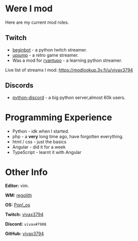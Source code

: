 # Were I mod
Here are my current mod roles.

## Twitch
* [beginbot](https://twitch.tv/beginbot) - a python twitch streamer.
* [upjump](https://twitch.tv/upjump) - a retro game streamer.
* Was a mod for [ryantupo](https://twitch.tv/ryantupo) - a learning python streamer.

Live list of streams I mod: <https://modlookup.3v.fi/u/vivax3794>

## Discords
* [python-discord](https://discord.gg/python "discord invite to the server") - a big python server,almost 60k users.

# Programming Experience 
* Python - idk when I started.
* php - a **very** long time ago, have forgotten everything.
* html / css - just the basics
* Angular - did it for a week
* TypeScript - learnt it with Angular

# Other Info
**Editor:** vim.

**WM:** [regolith](https://regolith-linux.org/)

**OS:** [Pop!\_os](https://pop.system76.com/)

**Twitch:** [vivax3794](https://twitch.tv/vivax3794)

**Discord:** `vivax#7908`

**GitHub:** [vivax3794](https://github.com/vivax3794)


